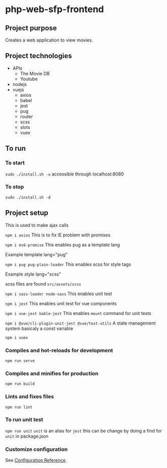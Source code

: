 # php-web-sfp-frontend

## Project purpose
Creates a web application to view movies.

## Project technologies
- APIs
  - The Movie DB
  - Youtube
- nodejs
- vuejs
  - axios
  - babel
  - jest
  - pug
  - router
  - scss
  - slots
  - vuex

## To run
### To start
```sudo ./install.sh -u```
accessible through localhost:8080

### To stop
```sudo ./install.sh -d```

## Project setup
This is used to make ajax calls

```npm i axios```
This is to fix IE problem with promises

```npm i es6-promise```
This enables pug as a template lang

Example template lang="pug"

```npm i pug pug-plain-loader```
This enables scss for style tags

Example style lang="scss"

scss files are found `src/assets/scss`

```npm i sass-loader node-sass```
This enables unit test

```npm i jest```
This enables unit test for vue components

```npm i vue-jest bable-jest```
This enables `mount` command for unit tests

```npm i @vue/cli-plugin-unit-jest @vue/test-utils```
A state management system basicaly a const variable

```npm i vuex```

### Compiles and hot-reloads for development
```npm run serve```

### Compiles and minifies for production
```npm run build```

### Lints and fixes files
```npm run lint```

### To run unit test
```npm run unit```
`unit` is an alias for `jest` this
can be change by doing a find for
`unit` in package.json


### Customize configuration
See [Configuration Reference](https://cli.vuejs.org/config/).
